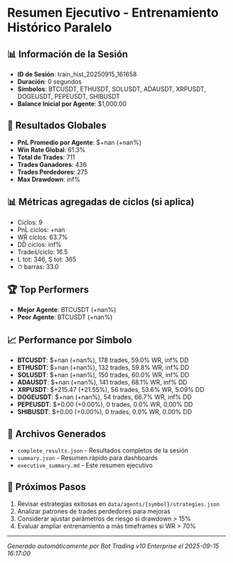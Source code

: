 # Resumen Ejecutivo - Entrenamiento Histórico Paralelo

## 📊 Información de la Sesión
- **ID de Sesión**: train_hist_20250915_161658
- **Duración**: 0 segundos
- **Símbolos**: BTCUSDT, ETHUSDT, SOLUSDT, ADAUSDT, XRPUSDT, DOGEUSDT, PEPEUSDT, SHIBUSDT
- **Balance Inicial por Agente**: $1,000.00

## 🎯 Resultados Globales
- **PnL Promedio por Agente**: $+nan (+nan%)
- **Win Rate Global**: 61.3%
- **Total de Trades**: 711
- **Trades Ganadores**: 436
- **Trades Perdedores**: 275
- **Max Drawdown**: inf%

## 📊 Métricas agregadas de ciclos (si aplica)
- Ciclos: 9
- PnL̄ ciclos: +nan
- WR̄ ciclos: 63.7%
- DD̄ ciclos: inf%
- Trades̄/ciclo: 16.5
- L tot: 346, S tot: 365
- ⏱̄ barras: 33.0


## 🏆 Top Performers
- **Mejor Agente**: BTCUSDT (+nan%)
- **Peor Agente**: BTCUSDT (+nan%)

## 📈 Performance por Símbolo
- **BTCUSDT**: $+nan (+nan%), 178 trades, 59.0% WR, inf% DD
- **ETHUSDT**: $+nan (+nan%), 132 trades, 59.8% WR, inf% DD
- **SOLUSDT**: $+nan (+nan%), 150 trades, 60.0% WR, inf% DD
- **ADAUSDT**: $+nan (+nan%), 141 trades, 68.1% WR, inf% DD
- **XRPUSDT**: $+215.47 (+21.55%), 56 trades, 53.6% WR, 5.09% DD
- **DOGEUSDT**: $+nan (+nan%), 54 trades, 66.7% WR, inf% DD
- **PEPEUSDT**: $+0.00 (+0.00%), 0 trades, 0.0% WR, 0.00% DD
- **SHIBUSDT**: $+0.00 (+0.00%), 0 trades, 0.0% WR, 0.00% DD

## 📁 Archivos Generados
- `complete_results.json` - Resultados completos de la sesión
- `summary.json` - Resumen rápido para dashboards
- `executive_summary.md` - Este resumen ejecutivo

## 🎯 Próximos Pasos
1. Revisar estrategias exitosas en `data/agents/{symbol}/strategies.json`
2. Analizar patrones de trades perdedores para mejoras
3. Considerar ajustar parámetros de riesgo si drawdown > 15%
4. Evaluar ampliar entrenamiento a más timeframes si WR > 70%

---
*Generado automáticamente por Bot Trading v10 Enterprise el 2025-09-15 16:17:00*
